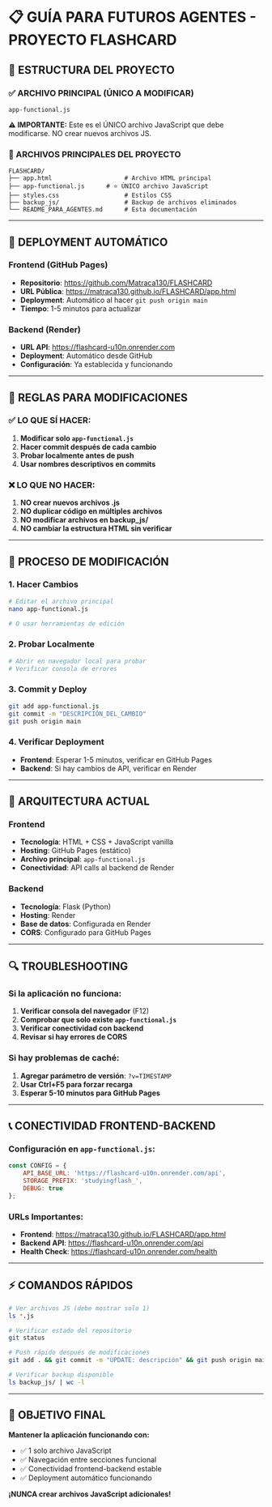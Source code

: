 # 📋 GUÍA PARA FUTUROS AGENTES - PROYECTO FLASHCARD

## 🎯 ESTRUCTURA DEL PROYECTO

### ✅ ARCHIVO PRINCIPAL (ÚNICO A MODIFICAR)
```
app-functional.js
```
**⚠️ IMPORTANTE:** Este es el ÚNICO archivo JavaScript que debe modificarse. NO crear nuevos archivos JS.

### 📁 ARCHIVOS PRINCIPALES DEL PROYECTO
```
FLASHCARD/
├── app.html                    # Archivo HTML principal
├── app-functional.js      # ⭐ ÚNICO archivo JavaScript
├── styles.css                  # Estilos CSS
├── backup_js/                  # Backup de archivos eliminados
└── README_PARA_AGENTES.md      # Esta documentación
```

---

## 🚀 DEPLOYMENT AUTOMÁTICO

### Frontend (GitHub Pages)
- **Repositorio**: https://github.com/Matraca130/FLASHCARD
- **URL Pública**: https://matraca130.github.io/FLASHCARD/app.html
- **Deployment**: Automático al hacer `git push origin main`
- **Tiempo**: 1-5 minutos para actualizar

### Backend (Render)
- **URL API**: https://flashcard-u10n.onrender.com
- **Deployment**: Automático desde GitHub
- **Configuración**: Ya establecida y funcionando

---

## 📝 REGLAS PARA MODIFICACIONES

### ✅ LO QUE SÍ HACER:
1. **Modificar solo `app-functional.js`**
2. **Hacer commit después de cada cambio**
3. **Probar localmente antes de push**
4. **Usar nombres descriptivos en commits**

### ❌ LO QUE NO HACER:
1. **NO crear nuevos archivos .js**
2. **NO duplicar código en múltiples archivos**
3. **NO modificar archivos en backup_js/**
4. **NO cambiar la estructura HTML sin verificar**

---

## 🔧 PROCESO DE MODIFICACIÓN

### 1. Hacer Cambios
```bash
# Editar el archivo principal
nano app-functional.js

# O usar herramientas de edición
```

### 2. Probar Localmente
```bash
# Abrir en navegador local para probar
# Verificar consola de errores
```

### 3. Commit y Deploy
```bash
git add app-functional.js
git commit -m "DESCRIPCIÓN_DEL_CAMBIO"
git push origin main
```

### 4. Verificar Deployment
- **Frontend**: Esperar 1-5 minutos, verificar en GitHub Pages
- **Backend**: Si hay cambios de API, verificar en Render

---

## 🧩 ARQUITECTURA ACTUAL

### Frontend
- **Tecnología**: HTML + CSS + JavaScript vanilla
- **Hosting**: GitHub Pages (estático)
- **Archivo principal**: `app-functional.js`
- **Conectividad**: API calls al backend de Render

### Backend
- **Tecnología**: Flask (Python)
- **Hosting**: Render
- **Base de datos**: Configurada en Render
- **CORS**: Configurado para GitHub Pages

---

## 🔍 TROUBLESHOOTING

### Si la aplicación no funciona:
1. **Verificar consola del navegador** (F12)
2. **Comprobar que solo existe `app-functional.js`**
3. **Verificar conectividad con backend**
4. **Revisar si hay errores de CORS**

### Si hay problemas de caché:
1. **Agregar parámetro de versión**: `?v=TIMESTAMP`
2. **Usar Ctrl+F5 para forzar recarga**
3. **Esperar 5-10 minutos para GitHub Pages**

---

## 📞 CONECTIVIDAD FRONTEND-BACKEND

### Configuración en `app-functional.js`:
```javascript
const CONFIG = {
    API_BASE_URL: 'https://flashcard-u10n.onrender.com/api',
    STORAGE_PREFIX: 'studyingflash_',
    DEBUG: true
};
```

### URLs Importantes:
- **Frontend**: https://matraca130.github.io/FLASHCARD/app.html
- **Backend API**: https://flashcard-u10n.onrender.com/api
- **Health Check**: https://flashcard-u10n.onrender.com/health

---

## ⚡ COMANDOS RÁPIDOS

```bash
# Ver archivos JS (debe mostrar solo 1)
ls *.js

# Verificar estado del repositorio
git status

# Push rápido después de modificaciones
git add . && git commit -m "UPDATE: descripción" && git push origin main

# Verificar backup disponible
ls backup_js/ | wc -l
```

---

## 🎯 OBJETIVO FINAL

**Mantener la aplicación funcionando con:**
- ✅ 1 solo archivo JavaScript
- ✅ Navegación entre secciones funcional
- ✅ Conectividad frontend-backend estable
- ✅ Deployment automático funcionando

**¡NUNCA crear archivos JavaScript adicionales!**


